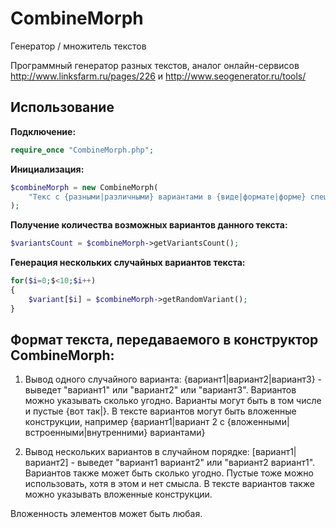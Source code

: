 # CombineMorph
Генератор / множитель текстов

Программный генератор разных текстов, аналог онлайн-сервисов http://www.linksfarm.ru/pages/226 и http://www.seogenerator.ru/tools/

## Использование

**Подключение:**

```php
require_once "CombineMorph.php";
```

**Инициализация:**

```php
$combineMorph = new CombineMorph(
    "Текс с {разными|различными} вариантами в {виде|формате|форме} специального синтаксиса"
);
```

**Получение количества возможных вариантов данного текста:**

```php
$variantsCount = $combineMorph->getVariantsCount();
```

**Генерация нескольких случайных вариантов текста:**

```php
for($i=0;$<10;$i++)
{
    $variant[$i] = $combineMorph->getRandomVariant();
}
```

## Формат текста, передаваемого в конструктор CombineMorph:

1. Вывод одного случайного варианта: 
{вариант1|вариант2|вариант3} - выведет "вариант1" или "вариант2" или "вариант3". 
Вариантов можно указывать сколько угодно. Варианты могут быть в том числе и пустые {вот так|}.
В тексте вариантов могут быть вложенные конструкции, например 
{вариант1|вариант 2 c {вложенными|встроенными|внутренними} вариантами}

2. Вывод нескольких вариантов в случайном порядке: 
[вариант1|вариант2] - выведет "вариант1 вариант2" или "вариант2 вариант1".
Вариантов также может быть сколько угодно. Пустые тоже можно использовать, хотя в этом и нет смысла.
В тексте вариантов также можно указывать вложенные конструкции.

Вложенность элементов может быть любая.
